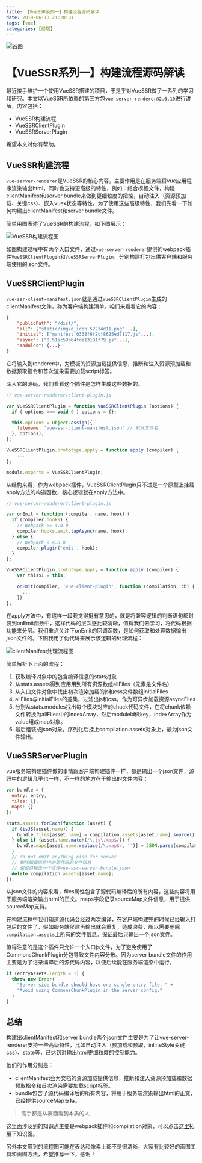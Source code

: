 ```yaml
---
title: 【VueSSR系列一】构建流程源码解读
date: 2019-06-13 21:20:01
tags: [vue]
categories: [前端]
---
```


![首图](https://pixabay.com/photos/home-office-workstation-office-336373/)

<!-- more -->

# 【VueSSR系列一】构建流程源码解读

最近接手维护一个使用VueSSR搭建的项目，于是乎对VueSSR做了一系列的学习和研究。本文以VueSSR所依赖的第三方包`vue-server-renderer@2.6.10`进行讲解，内容包括：
- VueSSR构建流程
- VueSSRClientPlugin
- VueSSRServerPlugin
<!--- 服务端渲染的大体原理-->
<!--- 输出html正文过程-->
<!--- 预加载与预取资源-->
<!--2. 数据流-->
<!--    - 服务端处理请求-->
<!--    - 客户端激活-->

希望本文对你有帮助。

## VueSSR构建流程
`vue-server-renderer`是VueSSR的核心内容，主要作用是在服务端将vue应用程序渲染输出html，同时也支持更高级的特性，例如：结合模板文件，构建clientManifest和server bundle来做到更细粒度的把控，自动注入（资源预加载、关键css）、嵌入vuex状态等特性。为了使用这些高级特性，我们先看一下如何构建出clientManifest和server bundle文件。

简单用图表述了VueSSR的构建流程，如下图展示：

![VueSSR构建流程图](http://m.qpic.cn/psb?/V12x89qA2LlAEO/Kc*lvVVyE6.jGWuENdHZ1NoSFgly4xSG*7r3a3s0VDY!/b/dAgBAAAAAAAA&bo=jgTAAY4EwAEDByI!&rf=viewer_4)

如图构建过程中有两个入口文件，通过`vue-server-renderer`提供的webpack插件`VueSSRClientPlugin`和`VueSSRServerPlugin`，分别构建打包出供客户端和服务端使用的json文件。

## VueSSRClientPlugin
`vue-ssr-client-manifest.json`就是通过`VueSSRClientPlugin`生成的clientManifest文件，称为客户端构建清单。咱们来看看它的内容：
```json
{
    "publicPath": "/dist/",
    "all": ["static/img/d_icon.522f4d11.png"...],
    "initial": ["manifest.0338f6f2cf8625ed7117.js"...],
    "async": ["0.51ec59b64fde13191f79.js"...],
    "modules": {...}
}
```
它将输入到renderer中，为模板的资源加载提供信息，推断和注入资源预加载和数据预取指令和首次渲染需要加载script标签。

深入它的源码，我们看看这个插件是怎样生成这些数据的。
```javascript
// vue-server-renderer/client-plugin.js

var VueSSRClientPlugin = function VueSSRClientPlugin (options) {
  if ( options === void 0 ) options = {};

  this.options = Object.assign({
    filename: 'vue-ssr-client-manifest.json' // 默认文件名
  }, options);
};

VueSSRClientPlugin.prototype.apply = function apply (compiler) {
    ...
};

module.exports = VueSSRClientPlugin;
```
从结构来看，作为webpack插件，VueSSRClientPlugin只不过是一个原型上挂载apply方法的构造函数，核心逻辑就在apply方法中。
```javascript
// vue-server-renderer/client-plugin.js

var onEmit = function (compiler, name, hook) {
  if (compiler.hooks) {
    // Webpack >= 4.0.0
    compiler.hooks.emit.tapAsync(name, hook);
  } else {
    // Webpack < 4.0.0
    compiler.plugin('emit', hook);
  }
};

VueSSRClientPlugin.prototype.apply = function apply (compiler) {
    var this$1 = this;

    onEmit(compiler, 'vue-client-plugin', function (compilation, cb) {
      ...
    })
};
```
在apply方法中，有这样一段我觉得挺有意思的，就是将兼容逻辑的判断语句都封装到onEmit函数中，这样代码的层次感比较清晰，值得我们去学习，将代码根据功能来分层。我们重点关注下onEmit的回调函数，是如何获取和处理数据输出json文件的。下图我用了伪代码来展示该逻辑的处理流程：

![clientManifest处理流程图](http://m.qpic.cn/psb?/V12x89qA2LlAEO/3kRBJQYHa.05qmZ9VEJ0u9G3s9Q3CcrRuqo48ZsG2qk!/b/dL4AAAAAAAAA&bo=PgT2Az4E9gMRBzA!&rf=viewer_4)

简单解析下上面的流程：
1. 获取编译对象中的包含编译信息的stats对象
2. 从stats.assets得到应用用到所有资源数组allFiles（元素是文件名）
3. 从入口文件对象中找出初次渲染加载的js和css文件数组initialFiles
4. allFiles与initialFiles的差集，过滤出js和css，作为可异步加载资源asyncFiles
5. 分别从stats.modules找出每个模块对应的chuck代码文件，在将chunk依赖文件转换为allFiles中的indexArray，然后moduleId做key，indexArray作为value组成map对象。
6. 最后组装成json对象，序列化后挂上compilation.assets对象上，最为json文件输出。

## VueSSRServerPlugin
vue服务端构建插件做的事情跟客户端构建插件一样，都是输出一个json文件，源码中的逻辑几乎也一样，不一样的地方在于输出的文件内容：
```javascript
var bundle = {
  entry: entry,
  files: {},
  maps: {}
};

stats.assets.forEach(function (asset) {
  if (isJS(asset.name)) {
    bundle.files[asset.name] = compilation.assets[asset.name].source();
  } else if (asset.name.match(/\.js\.map$/)) {
    bundle.maps[asset.name.replace(/\.map$/, '')] = JSON.parse(compilation.assets[asset.name].source());
  }
  // do not emit anything else for server
  // 删除编译信息中的源代码的文件信息
  // 保证只输出一个文件vue-ssr-server-bundle.json
  delete compilation.assets[asset.name];
});
```
从json文件的内容来看，files属性包含了源代码编译后的所有内容，这些内容将用于服务端渲染输出html的正文。maps字段记录sourceMap文件信息，用于提供sourceMap支持。

在构建流程中我们知道源代码会经过两次编译，在客户端构建完的时候已经输入打包后的文件了，假如服务端侯建再输出就会重复，造成浪费，所以需要删除`compilation.assets`上所有的文件信息。保证最后只输出一个json文件。


值得注意的是这个插件只允许一个入口js文件，为了避免使用了CommonsChunkPlugin分包导致文件内容分散。因为server bundle文件的作用主要是为了记录编译后的源代码内容，以便后续能在服务端渲染中运行。
```javascript
if (entryAssets.length > 1) {
  throw new Error(
    "Server-side bundle should have one single entry file. " +
    "Avoid using CommonsChunkPlugin in the server config."
  )
}
```

## 总结
构建出clientManifest和server bundle两个json文件主要是为了让vue-server-renderer支持一些高级特性，比如自动注入（预加载和预取，inlineStyle关键css）、state等，已达到对输出html更细粒度的控制能力。

他们的作用分别是：
- clientManifest会为文档的资源加载提供信息，推断和注入资源预加载和数据预取指令和首次渲染需要加载script标签。
- bundle包含了源代码编译后的所有内容，将用于服务端渲染输出html的正文，已经提供sourceMap支持。

> 高手都是从表面看到本质的人

这里面涉及到的知识点主要是webpack插件和compilation对象，可以点击[这里](https://webpack.docschina.org/api/compilation/)拓展下知识面。

另外本文用到的流程图可能在表达和像素上都不是很清晰，大家有比较好的画图工具和画图方法，希望推荐一下，感谢！